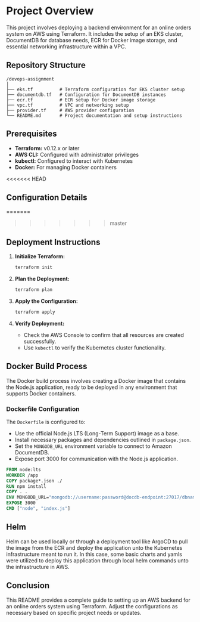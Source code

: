 # Project Overview

This project involves deploying a backend environment for an online orders system on AWS using Terraform. It includes the setup of an EKS cluster, DocumentDB for database needs, ECR for Docker image storage, and essential networking infrastructure within a VPC.

## Repository Structure

```
/devops-assignment
│
├── eks.tf          # Terraform configuration for EKS cluster setup
├── documentdb.tf   # Configuration for DocumentDB instances
├── ecr.tf          # ECR setup for Docker image storage
├── vpc.tf          # VPC and networking setup
├── provider.tf     # AWS provider configuration
└── README.md       # Project documentation and setup instructions
```

## Prerequisites

- **Terraform:** v0.12.x or later
- **AWS CLI:** Configured with administrator privileges
- **kubectl:** Configured to interact with Kubernetes
- **Docker:** For managing Docker containers

<<<<<<< HEAD
## Configuration Details

=======
>>>>>>> master
## Deployment Instructions

1. **Initialize Terraform:**
   ```bash
   terraform init
   ```
2. **Plan the Deployment:**
   ```bash
   terraform plan
   ```
3. **Apply the Configuration:**
   ```bash
   terraform apply
   ```

4. **Verify Deployment:**
   - Check the AWS Console to confirm that all resources are created successfully.
   - Use `kubectl` to verify the Kubernetes cluster functionality.

## Docker Build Process

The Docker build process involves creating a Docker image that contains the Node.js application, ready to be deployed in any environment that supports Docker containers.

### Dockerfile Configuration

The `Dockerfile` is configured to:

- Use the official Node.js LTS (Long-Term Support) image as a base.
- Install necessary packages and dependencies outlined in `package.json`.
- Set the `MONGODB_URL` environment variable to connect to Amazon DocumentDB.
- Expose port 3000 for communication with the Node.js application.

```Dockerfile
FROM node:lts
WORKDIR /app
COPY package*.json ./
RUN npm install
COPY . .
ENV MONGODB_URL="mongodb://username:password@docdb-endpoint:27017/dbname"
EXPOSE 3000
CMD ["node", "index.js"]
```

## Helm

Helm can be used locally or through a deployment tool like ArgoCD to pull the image from the ECR and deploy the application unto the Kubernetes infrastructure meant to run it. In this case, some basic charts and yamls were utilized to deploy this application through local helm commands unto the infrastructure in AWS.


## Conclusion

This README provides a complete guide to setting up an AWS backend for an online orders system using Terraform. Adjust the configurations as necessary based on specific project needs or updates.
